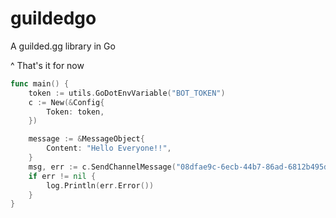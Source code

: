 # guildedgo
A guilded.gg library in Go

^ That's it for now

```go
func main() {
	token := utils.GoDotEnvVariable("BOT_TOKEN")
	c := New(&Config{
		Token: token,
	})

	message := &MessageObject{
		Content: "Hello Everyone!!",
	}
	msg, err := c.SendChannelMessage("08dfae9c-6ecb-44b7-86ad-6812b495dd0c", message)
	if err != nil {
		log.Println(err.Error())
	}
}
```
